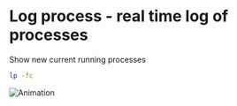 # Log process - real time log of processes

Show new current running processes

```bash
lp -fc
```
![Animation](https://github.com/Jxtopher/log-process/assets/39927513/508d66cc-06c6-4199-90bc-bf4bb366f12c)
